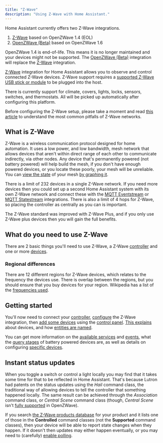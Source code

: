 ```yaml
---
title: "Z-Wave"
description: "Using Z-Wave with Home Assistant."
---
```


Home Assistant currently offers two Z-Wave integrations. 

1. [Z-Wave](https://www.home-assistant.io/integrations/zwave/) based on OpenZWave 1.4 (EOL)
2. [OpenZWave (Beta)](https://www.home-assistant.io/integrations/ozw/) based on OpenZWave 1.6

<div class='note'>
  
OpenZWave 1.4 is end-of-life. This means it is no longer maintained and your devices might not be supported. The [OpenZWave (Beta)](https://www.home-assistant.io/integrations/ozw/) integration will replace the [Z-Wave](https://www.home-assistant.io/integrations/zwave/) integration.
 
 </div>

[Z-Wave](https://www.z-wave.com/) integration for Home Assistant allows you to observe and control connected Z-Wave devices. Z-Wave support requires a [supported Z-Wave USB stick or module](/docs/z-wave/controllers/) to be plugged into the host.

There is currently support for climate, covers, lights, locks, sensors, switches, and thermostats. All will be picked up automatically after configuring this platform.

Before configuring the Z-Wave setup, please take a moment and read [this article](https://drzwave.blog/2017/01/20/seven-habits-of-highly-effective-z-wave-networks-for-consumers/) to understand the most common pitfalls of Z-Wave networks.

## What is Z-Wave

Z-Wave is a wireless communication protocol designed for home automation. It uses a low power, and low bandwidth, mesh network that allows devices that aren't within direct range of each other to communicate indirectly, via other nodes. Any device that's permanently powered (not battery powered) will help build the mesh, if you don't have enough powered devices, or you locate these poorly, your mesh will be unreliable. You can [view the state](https://community.home-assistant.io/t/graph-your-z-wave-mesh-python-auto-update/40549) of your mesh [by graphing it](https://community.home-assistant.io/t/z-wave-graph-without-the-python/64275).

There is a limit of 232 devices in a single Z-Wave network. If you need more devices then you could set up a second Home Assistant system with its own Z-Wave network and connect these with the [MQTT Eventstream](/integrations/mqtt_eventstream/) or [MQTT Statestream](/integrations/mqtt_statestream) integrations. There is also a limit of 4 hops for Z-Wave, so placing the controller as centrally as you can is important.

The Z-Wave standard was improved with Z-Wave Plus, and if you only use Z-Wave plus devices then you will gain the full benefits.

## What do you need to use Z-Wave

There are 2 basic things you'll need to use Z-Wave, a Z-Wave [controller](/docs/z-wave/controllers/) and one or more [devices](/docs/z-wave/devices/).

### Regional differences

There are 12 different regions for Z-Wave devices, which relates to the frequency the devices use. There is overlap between the regions, but you should ensure that you buy devices for your region. Wikipedia has a list of the [frequencies used](https://en.wikipedia.org/wiki/Z-Wave#Radio_frequencies).

## Getting started

You'll now need to connect your [controller](/docs/z-wave/controllers/), [configure](/docs/z-wave/installation) the Z-Wave integration, then [add some devices](/docs/z-wave/adding) using the [control panel](/docs/z-wave/control-panel). [This explains](/docs/z-wave/devices/) about devices, and how [entities are named](/docs/z-wave/entities).

You can get more information on the [available services](/docs/z-wave/services/) and [events](/docs/z-wave/events/), what the [query stages](/docs/z-wave/query-stage) of battery powered devices are, as well as details on configuring [specific devices](/docs/z-wave/device-specific/).

## Instant status updates

When you toggle a switch or control a light locally you may find that it takes some time for that to be reflected in Home Assistant. That's because Lutron had patents on the status updates using the *Hail* command class, the traditional way of allowing devices to tell the controller that something happened locally. The same result can be achieved through the *Association* command class, or *Central Scene* command class (though, *Central Scene* isn't [fully supported](https://github.com/OpenZWave/open-zwave/pull/1125) in OpenZWave).

If you search [the Z-Wave products database](https://products.z-wavealliance.org/) for your product and it lists one of those in the **Controlled** command classes (not the **Supported** command classes), then your device will be able to report state changes when they happen. If it doesn't then updates may either happen eventually, or you may need to (carefully) [enable polling](/docs/z-wave/control-panel/#entities-of-this-node).

